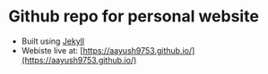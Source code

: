 # Github repo for personal website

- Built using [Jekyll](https://jekyllrb.com/)
- Webiste live at: [https://aayush9753.github.io/](https://aayush9753.github.io/)